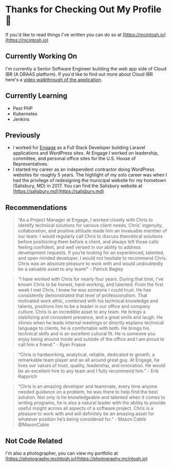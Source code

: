 # Thanks for Checking Out My Profile 👋
If you'd like to read things I've written you can do so at [https://mcintosh.io](https://mcintosh.io)

## Currently Working On
I'm currently a Senior Software Engineer building the web app side of Cloud IBR (A DRAAS platform). If you'd like to find out more about Cloud IBR here's a [video walkthrough of the application](https://www.youtube.com/watch?v=M6wgTqngiYQ&t).

## Currently Learning
* Pest PHP
* Kubernetes
* Jenkins

## Previously
* I worked for [Engage](https://enga.ge) as a Full Stack Developer building Laravel applications and WordPress sites. At Engage I worked on leadership, committee, and personal office sites for the U.S. House of Representatives.
* I started my career as an independent contractor doing WordPress websites for roughly 5 years. The highlight of my solo career was when I had the privilege of redesigning the municipal website for my hometown (Salisbury, MD) in 2017. You can find the Salisbury website at [https://salisbury.md](https://salisbury.md) 

## Recommendations
> “As a Project Manager at Engage, I worked closely with Chris to identify technical solutions for various client needs. Chris’ ingenuity, collaboration, and positive attitude made him an invaluable member of our team. I would regularly call Chris to discuss theoretical solutions before positioning them before a client, and always left those calls feeling confident, and well versed in our ability to address development requests. If you’re looking for an experienced, talented, and open minded developer, I would not hesitate to recommend Chris. Chris was an absolute pleasure to work with and would undoubtedly be a valuable asset to any team!" - Patrick Bagley

> “I have worked with Chris for nearly four years. During that time, I’ve known Chris to be honest, hard-working, and talented. From the first week I met Chris, I knew he was someone I could trust. He has consistently demonstrated that level of professionalism. That motivated work ethic, combined with his technical knowledge and talents, positions him to be a leader in our office and company culture. Chris is an incredible asset to any team. He brings a stabilizing and consistent presence, and a great smile and laugh. He shines when he leads internal meetings or directly explains technical language to clients, he is comfortable with both. He brings his technical skills and is an excellent cultural fit. He is someone you enjoy being around inside and outside of the office and I am proud to call him a friend.” - Ryan Fraase

> “Chris is hardworking, analytical, reliable, dedicated to growth, a remarkable team player and an all around great guy. At Engage, he lives our values of trust, quality, leadership, and innovation. He would be an excellent hire to any team and I fully recommend him.” - Erik Rapprich

> “Chris is an amazing developer and teammate, every time anyone needed guidance on a problem, he was there to help find the best solution. Not only is he knowledgeable and talented when it comes to writing programs, he is also a natural leader with the ability to provide useful insight across all aspects of a software project. Chris is a pleasure to work with and will definitely be an amazing asset for whatever position he’s being considered for.” - Mason Cable @MasonCable


## Not Code Related
I'm also a photographer, you can view my portfolio at [https://photography.mcintosh.io](https://photography.mcintosh.io)
